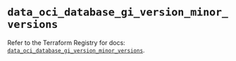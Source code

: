 # `data_oci_database_gi_version_minor_versions`

Refer to the Terraform Registry for docs: [`data_oci_database_gi_version_minor_versions`](https://registry.terraform.io/providers/hashicorp/oci/7.19.0/docs/data-sources/database_gi_version_minor_versions).
